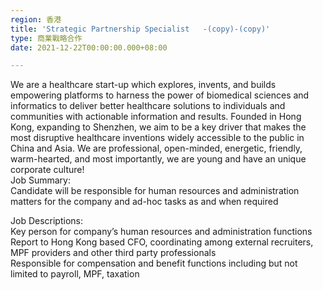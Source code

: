 ```yaml
---
region: 香港
title: 'Strategic Partnership Specialist   -(copy)-(copy)'
type: 商業戰略合作
date: 2021-12-22T00:00:00.000+08:00

---
```

We are a healthcare start-up which explores, invents, and builds empowering platforms to harness the power of biomedical sciences and informatics to deliver better healthcare solutions to individuals and communities with actionable information and results. Founded in Hong Kong, expanding to Shenzhen, we aim to be a key driver that makes the most disruptive healthcare inventions widely accessible to the public in China and Asia. We are professional, open-minded, energetic, friendly, warm-hearted, and most importantly, we are young and have an unique corporate culture!  
Job Summary:  
Candidate will be responsible for human resources and administration matters for the company and ad-hoc tasks as and when required  
  
Job Descriptions:  
Key person for company’s human resources and administration functions   
Report to Hong Kong based CFO, coordinating among external recruiters, MPF providers and other third party professionals   
Responsible for compensation and benefit functions including but not limited to payroll, MPF, taxation